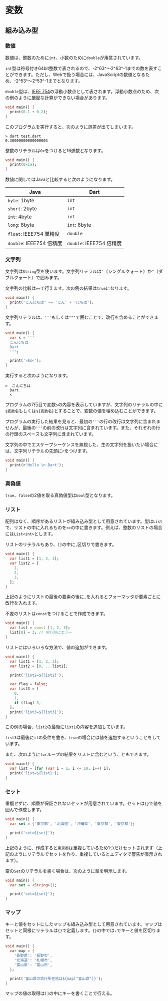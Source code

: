 # 変数

## 組み込み型

### 数値

数値は、整数のために`int`、小数のために`double`が用意されています。

`int`型は符号付き64bit整数で表されるので、-2^63^～2^63^-1までの数を表すことができます。ただし、Webで扱う場合には、JavaScriptの数値となるため、-2^53^～2^53^-1までとなります。

`double`型は、[IEEE 754](https://ja.wikipedia.org/wiki/IEEE_754)の浮動小数点として表されます。浮動小数点のため、次の例のように厳密な計算ができない場合があります。

```dart title="test.dart"
void main() {
  print(0.1 + 0.2);
}
```

このプログラムを実行すると、次のように誤差が出てしまいます。

```
> dart test.dart
0.30000000000000004
```

整数のリテラルは`0x`をつけると16進数となります。

```dart
void main() {
  print(0x1a);
}
```

数値に関してはJavaと比較すると次のようになります。

| Java | Dart |
|-|-|
| `byte`: 1byte | `int` |
| `short`: 2byte | `int` |
| `int`: 4byte | `int` |
| `long`: 8byte | `int`: 8byte |
| `float`: IEEE754 単精度 | `double` |
| `double`: IEEE754 倍精度 | `double`: IEEE754 倍精度|

### 文字列

文字列は`String`型を使います。文字列リテラルは`'`（シングルクォート）か`"`（ダブルクォート）で囲みます。

文字列の比較は`==`で行えます。次の例の結果は`true`になります。

```dart
void main() {
  print('こんにちは' == 'こん' + 'にちは');
}
```

文字列リテラルは、`'''`もしくは`"""`で囲むことで、改行を含めることができます。

```dart
void main() {
  var s = '''
  こんにちは
  Dart
  ''';

  print('>$s<');
}
```

実行すると次のようになります。

```
>  こんにちは
  Dart
  <
```

プログラムの7行目で変数`s`の内容を表示していますが、文字列のリテラルの中に`$変数名`もしくは`${変数名}`とすることで、変数の値を埋め込むことができます。

プログラムの実行した結果を見ると、最初の`'''`の行の改行は文字列に含まれませんが、最後の`'''`の前の改行は文字列に含まれています。また、それぞれの行の行頭のスペースも文字列に含まれています。

文字列の中でエスケープシーケンスを無視した、生の文字列を扱いたい場合には、文字列リテラルの先頭に`r`をつけます。

```Dart
void main() {
  print(r'Hello \n Dart');
}
```

### 真偽値

`true`、`false`の2値を取る真偽値型は`bool`型となります。

### リスト

配列はなく、順序があるリストが組み込み型として用意されています。型は`List`で、リストの中に入れるものを`<>`の中に書きます。例えば、整数のリストの場合には`List<int>`とします。

リストのリテラルもあり、`[]`の中に`,`区切りで書きます。

```dart
void main() {
  var list1 = [1, 2, 3];
  var list2 = [
    1,
    2,
    3,
  ];
}
```

上記のようにリストの最後の要素の後に`,`を入れるとフォーマッタが要素ごとに改行を入れます。

不変のリストは`const`をつけることで作成できます。

```dart
void main() {
  var list = const [1, 2, 3];
  list[0] = 3; // 実行時にエラー
}
```

リストにはいろいろな方法で、値の追加ができます。

```dart
void main() {
  var list1 = [1, 2, 3];
  var list2 = [0, ...list1];

  print('list2=${list2}');

  var flag = false;
  var list3 = [
    0,
    1,
    if (flag) 3,
  ];
  print('list3=${list3}');
}
```

この例の場合、`list2`の最後に`list1`の内容を追加しています。

`list3`は最後に`if`の条件を書き、`true`の場合には値を追加するということをしています。

また、次のように`for`ループの結果をリストに含むということもできます。

```dart
void main() {
  var list = [for (var i = 1; i <= 10; i++) i];
  print('list=${list}');
}
```

### セット

重複せずに、順番が保証されないセットが用意されています。セットは`{}`で値を囲んで作成します。

```dart
void main() {
  var set = {'東京都', '北海道', '沖縄県', '東京都', '東京都'};

  print('set=${set}');
}
```

上記のように、作成すると`東京都`は重複しているため1つだけセットされます（上記のようにリテラルでセットを作り、重複しているとエディタで警告が表示されます）。

空の`Set`のリテラルを書く場合は、次のように型を明示します。

```dart
void main() {
  var set = <String>{};

  print('set=${set}');
}
```

### マップ

キーと値をセットにしたマップも組み込み型として用意されています。マップはセットと同様にリテラルは`{}`で定義します。`{}`の中では`:`でキーと値を区切ります。

```dart
void main() {
  var map = {
    '長野県': '長野市',
    '北海道': '札幌市',
    '富山県': '富山市',
  };

  print('富山県の県庁所在地は${map["富山県"]}');
}
```

マップの値の取得は`[]`の中にキーを書くことで行える。

